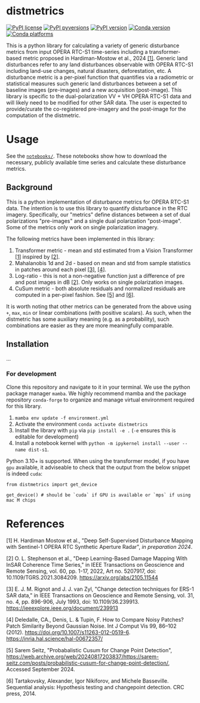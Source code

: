 # distmetrics 

[![PyPI license](https://img.shields.io/pypi/l/distmetrics.svg)](https://pypi.python.org/pypi/distmetrics/)
[![PyPI pyversions](https://img.shields.io/pypi/pyversions/distmetrics.svg)](https://pypi.python.org/pypi/distmetrics/)
[![PyPI version](https://img.shields.io/pypi/v/distmetrics.svg)](https://pypi.python.org/pypi/distmetrics/)
[![Conda version](https://img.shields.io/conda/vn/conda-forge/distmetrics)](https://anaconda.org/conda-forge/distmetrics)
[![Conda platforms](https://img.shields.io/conda/pn/conda-forge/distmetrics)](https://anaconda.org/conda-forge/distmetrics)

This is a python library for calculating a variety of generic disturbance metrics from input OPERA RTC-S1 time-series including a transformer-based metric proposed in Hardiman-Mostow et al., 2024 [[1]](#1).
Generic land disturbances refer to any land disturbances observable with OPERA RTC-S1 including land-use changes, natural disasters, deforestation, etc.
A disturbance metric is a per-pixel function that quantifies via a radiometric or statistical measures such generic land disturbances between a set of baseline images (pre-images) and a new acquisition (post-image).
This library is specific to the dual-polarization VV $+$ VH OPERA RTC-S1 data and will likely need to be modified for other SAR data.
The user is expected to provide/curate the co-registered pre-imagery and the post-image for the computation of the distmetric.

# Usage

See the [`notebooks/`](notebooks/). 
These notebooks show how to download the necessary, publicly available time series and calculate these disturbance metrics.


## Background

This is a python implementation of disturbance metrics for OPERA RTC-S1 data. The intention is to use this library to quantify disturbance in the RTC imagery. Specifically, our "metrics" define distances between a set of dual polarizations "pre-images" and a single dual polarization "post-image". Some of the metrics only work on single polarization imagery.

The following metrics have been implemented in this library:

1. Transformer metric - mean and std estimated from a Vision Transformer [[1]](#1) inspired by [[2]](#2).
2. Mahalanobis 1d and 2d  - based on mean and std from sample statistics in patches around each pixel [[3]](#3), [[4]](#4).
3. Log-ratio - this is not a non-negative function just a difference of pre and post images in dB [[2]](#1). Only works on single polarization images.
4. CuSum metric - both absolute residuals and normalized residuals are computed in a per-pixel fashion. See [[5]](#5) and [[6]](#6).

It is worth noting that other metrics can be generated from the above using `+`, `max`, `min` or linear combinations (with positive scalars). As such, when the distmetric has some auxiliary meaning (e.g. as a probability), such combinations are easier as they are more meaningfully comparable.

## Installation

...


### For development

Clone this repository and navigate to it in your terminal. We use the python package manager `mamba`. We highly recommend mamba and the package repository `conda-forge` to organize and manage virtual environment required for this library.

1. `mamba env update -f environment.yml`
2. Activate the environment `conda activate distmetrics`
3. Install the library with `pip` via `pip install -e .` (`-e` ensures this is editable for development)
4. Install a notebook kernel with `python -m ipykernel install --user --name dist-s1`.

Python 3.10+ is supported. When using the transformer model, if you have `gpu` available, it adviseable to check that the output from the below snippet is indeed `cuda`:

```
from distmetrics import get_device

get_device() # should be `cuda` if GPU is available or `mps` if using mac M chips
```

# References

<a id=1>[1]</a> H. Hardiman Mostow et al., "Deep Self-Supervised Disturbance Mapping with Sentinel-1 OPERA RTC Synthetic Aperture Radar", *in preparation 2024*.

<a id=2>[2]</a> O. L. Stephenson et al., "Deep Learning-Based Damage Mapping With InSAR Coherence Time Series," in IEEE Transactions on Geoscience and Remote Sensing, vol. 60, pp. 1-17, 2022, Art no. 5207917, doi: 10.1109/TGRS.2021.3084209. https://arxiv.org/abs/2105.11544 

<a id="3">[3]</a> E. J. M. Rignot and J. J. van Zyl, "Change detection techniques for ERS-1 SAR data," in IEEE Transactions on Geoscience and Remote Sensing, vol. 31, no. 4, pp. 896-906, July 1993, doi: 10.1109/36.239913. https://ieeexplore.ieee.org/document/239913 

<a id=4>[4]</a> Deledalle, CA., Denis, L. & Tupin, F. How to Compare Noisy Patches? Patch Similarity Beyond Gaussian Noise. Int J Comput Vis 99, 86–102 (2012). https://doi.org/10.1007/s11263-012-0519-6. https://inria.hal.science/hal-00672357/

<a id=5>[5]</a> Sarem Seitz, "Probabalistic Cusum for Change Point Detection", https://web.archive.org/web/20240817203837/https://sarem-seitz.com/posts/probabilistic-cusum-for-change-point-detection/, Accessed September 2024.

<a id=6>[6]</a> Tartakovsky, Alexander, Igor Nikiforov, and Michele Basseville. Sequential analysis: Hypothesis testing and changepoint detection. CRC press, 2014.